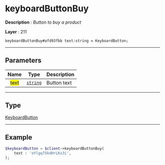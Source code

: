 # keyboardButtonBuy

**Description** : *Button to buy a product*

**Layer** : 211

```tl
keyboardButtonBuy#afd93fbb text:string = KeyboardButton;
```

---

## Parameters

| Name | Type | Description |
| :---: | :---: | :--- |
| <mark>text</mark> | [`string`](type/string) | Button text |

---

## Type

[KeyboardButton](type/KeyboardButton)

---

## Example

```php
$keyboardButton = $client->keyboardButtonBuy(
	text : 'oYlgq75kdHrLKx3i',
);
```